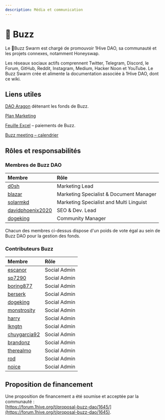 ```yaml
---
description: Média et communication
---
```


# 🐝 Buzz

Le 🐝Buzz Swarm est chargé de promouvoir 1Hive DAO, sa communauté et les projets connexes, notamment Honeyswap.

Les réseaux sociaux actifs comprennent Twitter, Telegram, Discord, le Forum, GitHub, Reddit, Instagram, Medium, Hacker Noon et YouTube. Le Buzz Swarm crée et alimente la documentation associée à 1Hive DAO, dont ce wiki.

## Liens utiles

[DAO Aragon](https://aragon.1hive.org/#/buzzdao/) détenant les fonds de Buzz.

[Plan Marketing](https://drive.google.com/file/d/1giD4QcVfHNUaAwcXWqEdV4jI2CUSQH24/view)

[Feuille Excel](https://docs.google.com/spreadsheets/d/1UNrQMLVDWS-r7z6Z5MLNRSRP70f_gjbG5DYVceDLrXU/edit#gid=0) – paiements de Buzz.

[Buzz meeting – calendrier](https://calendar.google.com/calendar/u/0/embed?src=c_k77c78d1kdt9e1vpk2cvjcc7jg@group.calendar.google.com&ctz)

## Rôles et responsabilités

### Membres de Buzz DAO

| Membre | Rôle |
| :--- | :--- |
| [d0sh](https://forum.1hive.org/u/d0sh/summary) | Marketing Lead |
| [blazar](https://forum.1hive.org/u/blazar/summary) | Marketing Specialist & Document Manager |
| [solarmkd](https://forum.1hive.org/u/solarmkd/summary) | Marketing Specialist and Multi Linguist |
| [davidphoenix2020](https://forum.1hive.org/u/davidphoenix2020/summary) | SEO & Dev. Lead |
| [dogeking](https://forum.1hive.org/u/dogeking/summary) | Community Manager |

Chacun des membres ci-dessus dispose d'un poids de vote égal au sein de Buzz DAO pour la gestion des fonds.

### Contributeurs Buzz 

| Membre | Rôle |
| :--- | :--- |
| [escanor](https://forum.1hive.org/u/escanor/summary) | Social Admin |
| [sp7290](https://forum.1hive.org/u/sp7290/summary) | Social Admin |
| [boring877](https://forum.1hive.org/u/boring877/summary) | Social Admin |
| [berserk](https://forum.1hive.org/u/berserk/summary) | Social Admin |
| [dogeking](https://forum.1hive.org/u/dogeking/summary) | Social Admin |
| [monstrosity](https://forum.1hive.org/u/monstrosity/summary) | Social Admin |
| [harry](https://forum.1hive.org/u/harry/summary) | Social Admin |
| [lkngtn](https://forum.1hive.org/u/lkngtn) | Social Admin |
| [chuygarcia92](https://forum.1hive.org/u/chuygarcia92/summary) | Social Admin |
| [brandonz](https://forum.1hive.org/u/brandonz/summary) | Social Admin |
| [therealmo](https://forum.1hive.org/u/therealmo/summary) | Social Admin |
| [rod](https://forum.1hive.org/u/rod/summary) | Social Admin |
| [noice](https://forum.1hive.org/u/noice/summary) | Social Admin |

## Proposition de financement

Une proposition de financement a été soumise et acceptée par la communauté :  
[https://forum.1hive.org/t/proposal-buzz-dao/1645/](https://forum.1hive.org/t/proposal-buzz-dao/1645).

